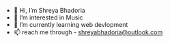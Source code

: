 - 👋 Hi, I’m Shreya Bhadoria
- 👀 I’m interested in Music
- 🌱 I’m currently learning web devlopment
- 📫 reach me through - shreyabhadoria@outlook.com

<!---
shreyabhadoria9/shreyabhadoria9 is a ✨ special ✨ repository because its `README.md` (this file) appears on your GitHub profile.
You can click the Preview link to take a look at your changes.
--->
